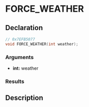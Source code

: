 # FORCE_WEATHER

## Declaration
```cpp
// 0x7EFB5077
void FORCE_WEATHER(int weather);
```

### Arguments
- **int:** weather

### Results

## Description
